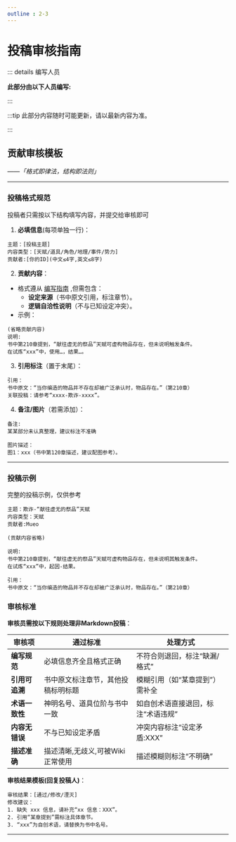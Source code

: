 ```yaml
---
outline : 2-3
---
```

# 投稿审核指南 <Badge type="warning" text="beta" />
::: details 编写人员

**此部分由以下人员编写:**
<MemberBlock :members="teamMembers" />

<script setup>


const teamMembers = [
  {
    avatar: 'https://q1.qlogo.cn/g?b=qq&nk=3835227971&s=640',
    text: 'Mars',
  },
    {
    avatar: 'https://q1.qlogo.cn/g?b=qq&nk=410757752&s=640',
    text: 'Mueo',
  },
];
</script>

:::

:::tip
此部分内容随时可能更新，请以最新内容为准。

:::


## **贡献审核模板**

*——「格式即律法，结构即法则」*

---
### 投稿格式规范
投稿者只需按以下结构填写内容，并提交给审核即可

1. **必填信息**(每项单独一行)：  
```  
主题：[投稿主题]  
内容类型：[天赋/道具/角色/地理/事件/势力]  
贡献者:[你的ID](中文≤4字,英文≤8字)
```  

2. **贡献内容**：  
- 格式遵从 [编写指南](/contribution/compile.md) ,但需包含：  
   - **设定来源**（书中原文引用，标注章节）。  
   - **逻辑自洽性说明**（不与已知设定冲突）。  
- 示例：  
```  
(省略贡献内容)  
说明:
书中第210章提到，“献往虚无的祭品”天赋可虚构物品存在，但未说明触发条件。  
在试炼“xxx”中，使用…，结果…。  
```  

3. **引用标注**（置于末尾）：  
```  
引用：  
书中原文：“当你编造的物品并不存在却被广泛承认时，物品存在。”（第210章）  
关联投稿：请参考“xxxx-欺诈-xxxx”。  
```  

4. **备注/图片**（若需添加）：  
```  
备注:
某某部分未认真整理，建议标注不准确

图片描述：  
图1：xxx（书中第120章描述，建议配图参考）。  
```  
---

### 投稿示例  
完整的投稿示例，仅供参考

```  
主题：欺诈-“献往虚无的祭品”天赋  
内容类型：天赋  
贡献者:Mueo

(贡献内容省略) 

说明:
书中第210章提到，“献往虚无的祭品”天赋可虚构物品存在，但未说明其触发条件。  
在试炼“xxx”中，起因-结果。  

引用：  
书中原文：“当你编造的物品并不存在却被广泛承认时，物品存在。”（第210章）  

```  
### 审核标准
**审核员需按以下规则处理非Markdown投稿**：  

| **审核项**      | **通过标准**               | **处理方式**          |     
| ------------ | ---------------------- | ----------------- | 
| **编写规范**  | 必填信息齐全且格式正确 | 不符合则退回，标注“缺漏/格式”  |     
| **引用可追溯**    | 书中原文标注章节，其他投稿标明标题      | 模糊引用（如“某章提到”）需补全  |     
| **术语一致性**    | 神明名号、道具位阶与书中一致         | 如自创术语直接退回，标注“术语违规” |     
| **内容无错误**    | 不与已知设定矛盾 | 冲突内容标注“设定矛盾:XXX”  |     
| **描述准确** | 描述清晰,无歧义,可被Wiki 正常使用   | 描述模糊则标注“不明确”  |     

**审核结果模板(回复投稿人)**：  
```  
审核结果：[通过/修改/湮灭]  
修改建议：  
1. 缺失 xxx 信息，请补充“xx 信息：XXX”。  
2. 引用“某章提到”需标注具体章节。  
3. “xxx”为自创术语，请替换为书中名号。  
```  

---

